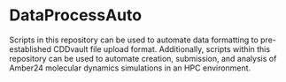 # DataProcessAuto
Scripts in this repository can be used to automate data formatting to pre-established CDDvault file upload format. Additionally, scripts within this repository can be used to automate creation, submission, and analysis of Amber24 molecular dynamics simulations in an HPC environment.
